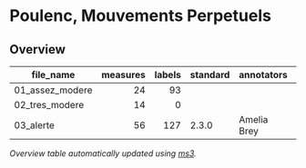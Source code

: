 # Poulenc, Mouvements Perpetuels



## Overview
|   file_name   |measures|labels|standard|annotators |reviewers|
|---------------|-------:|-----:|--------|-----------|---------|
|01_assez_modere|      24|    93|        |           |DK       |
|02_tres_modere |      14|     0|        |           |         |
|03_alerte      |      56|   127|2.3.0   |Amelia Brey|HB       |


*Overview table automatically updated using [ms3](https://johentsch.github.io/ms3/).*
